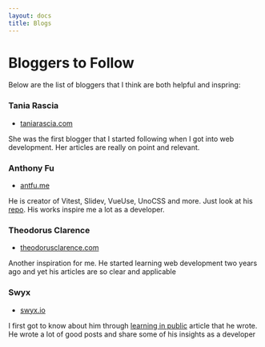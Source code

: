 ```yaml
---
layout: docs
title: Blogs
---
```


# Bloggers to Follow
Below are the list of bloggers that I think are both helpful and inspring:

### Tania Rascia
- [taniarascia.com](https://www.taniarascia.com/)

She was the first blogger that I started following when I got into web development. Her articles are really on point and relevant.

### Anthony Fu
- [antfu.me](https://antfu.me/)

He is creator of Vitest, Slidev, VueUse, UnoCSS and more. Just look at his [repo](https://github.com/antfu). His works inspire me a lot as a developer.


### Theodorus Clarence
- [theodorusclarence.com](https://theodorusclarence.com/)

Another inspiration for me. He started learning web development two years ago and yet his articles are so clear and applicable

### Swyx
- [swyx.io](https://www.swyx.io/)

I first got to know about him through [learning in public](https://www.swyx.io/learn-in-public) article that he wrote. He wrote a lot of good posts and share some of his insights as a developer